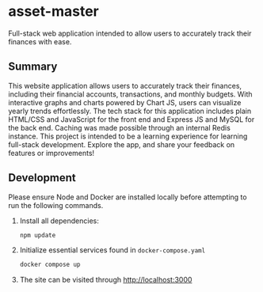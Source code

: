 # asset-master

Full-stack web application intended to allow users to accurately track their finances with ease.

## Summary

This website application allows users to accurately track their finances, including their financial accounts, transactions, and monthly budgets.  With interactive graphs and charts powered by Chart JS, users can visualize yearly trends effortlessly. The tech stack for this application includes plain HTML/CSS and JavaScript for the front end and Express JS and MySQL for the back end. Caching was made possible through an internal Redis instance. This project is intended to be a learning experience for learning full-stack development. Explore the app, and share your feedback on features or improvements!

## Development

Please ensure Node and Docker are installed locally before attempting to run the following commands.

1. Install all dependencies:

    ```bash
    npm update
    ```

2. Initialize essential services found in `docker-compose.yaml`

   ```bash
   docker compose up
   ```

3. The site can be visited through [http://localhost:3000](http://localhost:3000/)
